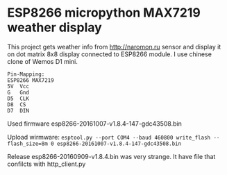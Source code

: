 ESP8266 micropython MAX7219 weather display
===========================================

This project gets weather info from http://naromon.ru sensor and display it on dot matrix 8x8 display connected to ESP8266 module. I use chinese clone of Wemos D1 mini.

```
Pin-Mapping:
ESP8266	MAX7219
5V	Vcc
G	Gnd
D5	CLK
D8	CS
D7	DIN
```


Used firmware esp8266-20161007-v1.8.4-147-gdc43508.bin

Upload wirmware:
```esptool.py --port COM4 --baud 460800 write_flash --flash_size=8m 0 esp8266-20161007-v1.8.4-147-gdc43508.bin```

Release esp8266-20160909-v1.8.4.bin was very strange. It have file that confilcts with http_client.py
